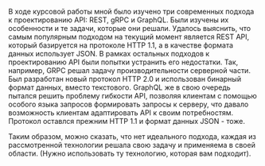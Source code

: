 В ходе курсовой работы мной было изучено три современных подхода к проектированию API: REST, gRPC и GraphQL. Были изучены их особенности и те задачи, которые они решали. Удалось выяснить, что самым популярным подходом на текущий момент является REST API, который базируется на протоколе HTTP 1.1, а в качестве формата данных использует JSON. В рамках остальных подходов к проектированию API были попытки устранить его недостатки. 
Так, например, GRPC решал задачу производительности серверной части. Был разработан новый протокол HTTP 2.0 и использован бинарный формат данных, вместо текстового. GraphQL же в свою очередь пытался решить проблему гибкости API, позволяя клиентам с помощью особого языка запросов формировать запросы к серверу, что давало возможность клиентам адаптировать API к своим потребностям. Протокол оставлся прежним HTTP 1.1 и формат данных JSON - тоже.

Таким образом, можно сказать, что нет идеального подхода, каждая из рассмотренной технологии решала свою задачу и применяема в своей области. (Нужно использовать ту технологию, которая вам подходит). 
